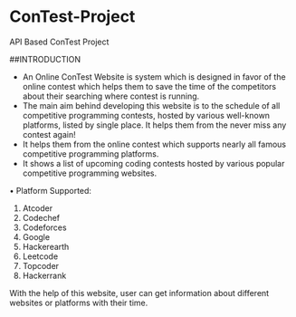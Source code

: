 # ConTest-Project
API Based ConTest  Project


##INTRODUCTION

- An Online ConTest Website is system which is designed in favor of the online
contest which helps them to save the time of the competitors about their searching where
contest is running.
- The main aim behind developing this website is to the schedule of all competitive
programming contests, hosted by various well-known platforms, listed by single place. It
helps them from the never miss any contest again!
- It helps them from the online contest which supports nearly all famous competitive
programming platforms.
- It shows a list of upcoming coding contests hosted by various popular competitive
programming websites.

• Platform Supported:
1. Atcoder
2. Codechef
3. Codeforces
4. Google
5. Hackerearth
6. Leetcode
7. Topcoder
8. Hackerrank

  With the help of this website, user can get information about different websites or
platforms with their time.

